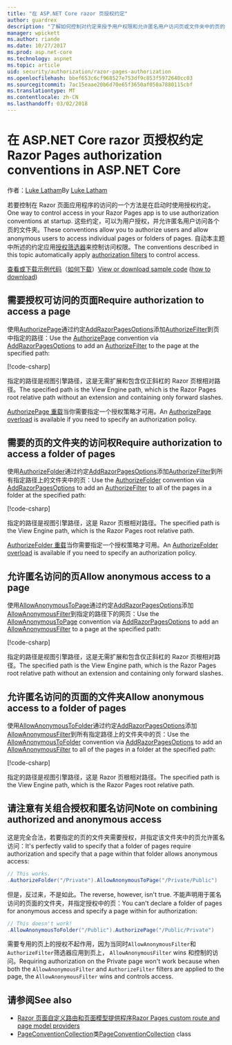 ```yaml
---
title: "在 ASP.NET Core razor 页授权约定"
author: guardrex
description: "了解如何控制对约定来授予用户权限和允许匿名用户访问页或文件夹中的页的页的访问。"
manager: wpickett
ms.author: riande
ms.date: 10/27/2017
ms.prod: asp.net-core
ms.technology: aspnet
ms.topic: article
uid: security/authorization/razor-pages-authorization
ms.openlocfilehash: bbef653c6cf968527e753df9c853f5972640cc03
ms.sourcegitcommit: 7ac15eaae20b6d70e65f3650af050a7880115cbf
ms.translationtype: MT
ms.contentlocale: zh-CN
ms.lasthandoff: 03/02/2018
---
```

# <a name="razor-pages-authorization-conventions-in-aspnet-core"></a><span data-ttu-id="c323c-103">在 ASP.NET Core razor 页授权约定</span><span class="sxs-lookup"><span data-stu-id="c323c-103">Razor Pages authorization conventions in ASP.NET Core</span></span>

<span data-ttu-id="c323c-104">作者：[Luke Latham](https://github.com/guardrex)</span><span class="sxs-lookup"><span data-stu-id="c323c-104">By [Luke Latham](https://github.com/guardrex)</span></span>

<span data-ttu-id="c323c-105">若要控制在 Razor 页面应用程序的访问的一个方法是在启动时使用授权约定。</span><span class="sxs-lookup"><span data-stu-id="c323c-105">One way to control access in your Razor Pages app is to use authorization conventions at startup.</span></span> <span data-ttu-id="c323c-106">这些约定，可以为用户授权，并允许匿名用户访问各个页的文件夹。</span><span class="sxs-lookup"><span data-stu-id="c323c-106">These conventions allow you to authorize users and allow anonymous users to access individual pages or folders of pages.</span></span> <span data-ttu-id="c323c-107">自动本主题中所述的约定应用[授权筛选器](xref:mvc/controllers/filters#authorization-filters)来控制访问权限。</span><span class="sxs-lookup"><span data-stu-id="c323c-107">The conventions described in this topic automatically apply [authorization filters](xref:mvc/controllers/filters#authorization-filters) to control access.</span></span>

<span data-ttu-id="c323c-108">[查看或下载示例代码](https://github.com/aspnet/Docs/tree/master/aspnetcore/security/authorization/razor-pages-authorization/sample)（[如何下载](xref:tutorials/index#how-to-download-a-sample)）</span><span class="sxs-lookup"><span data-stu-id="c323c-108">[View or download sample code](https://github.com/aspnet/Docs/tree/master/aspnetcore/security/authorization/razor-pages-authorization/sample) ([how to download](xref:tutorials/index#how-to-download-a-sample))</span></span>

## <a name="require-authorization-to-access-a-page"></a><span data-ttu-id="c323c-109">需要授权可访问的页面</span><span class="sxs-lookup"><span data-stu-id="c323c-109">Require authorization to access a page</span></span>

<span data-ttu-id="c323c-110">使用[AuthorizePage](/dotnet/api/microsoft.extensions.dependencyinjection.pageconventioncollectionextensions.authorizepage)通过约定[AddRazorPagesOptions](/dotnet/api/microsoft.extensions.dependencyinjection.mvcrazorpagesmvcbuilderextensions.addrazorpagesoptions)添加[AuthorizeFilter](/dotnet/api/microsoft.aspnetcore.mvc.authorization.authorizefilter)到页中指定的路径：</span><span class="sxs-lookup"><span data-stu-id="c323c-110">Use the [AuthorizePage](/dotnet/api/microsoft.extensions.dependencyinjection.pageconventioncollectionextensions.authorizepage) convention via [AddRazorPagesOptions](/dotnet/api/microsoft.extensions.dependencyinjection.mvcrazorpagesmvcbuilderextensions.addrazorpagesoptions) to add an [AuthorizeFilter](/dotnet/api/microsoft.aspnetcore.mvc.authorization.authorizefilter) to the page at the specified path:</span></span>

[!code-csharp[](razor-pages-authorization/sample/Startup.cs?name=snippet1&highlight=2,4)]

<span data-ttu-id="c323c-111">指定的路径是视图引擎路径，这是无需扩展和包含仅正斜杠的 Razor 页根相对路径。</span><span class="sxs-lookup"><span data-stu-id="c323c-111">The specified path is the View Engine path, which is the Razor Pages root relative path without an extension and containing only forward slashes.</span></span>

<span data-ttu-id="c323c-112">[AuthorizePage 重载](/dotnet/api/microsoft.extensions.dependencyinjection.pageconventioncollectionextensions.authorizepage#Microsoft_Extensions_DependencyInjection_PageConventionCollectionExtensions_AuthorizePage_Microsoft_AspNetCore_Mvc_ApplicationModels_PageConventionCollection_System_String_System_String_)当你需要指定一个授权策略才可用。</span><span class="sxs-lookup"><span data-stu-id="c323c-112">An [AuthorizePage overload](/dotnet/api/microsoft.extensions.dependencyinjection.pageconventioncollectionextensions.authorizepage#Microsoft_Extensions_DependencyInjection_PageConventionCollectionExtensions_AuthorizePage_Microsoft_AspNetCore_Mvc_ApplicationModels_PageConventionCollection_System_String_System_String_) is available if you need to specify an authorization policy.</span></span>

## <a name="require-authorization-to-access-a-folder-of-pages"></a><span data-ttu-id="c323c-113">需要的页的文件夹的访问权</span><span class="sxs-lookup"><span data-stu-id="c323c-113">Require authorization to access a folder of pages</span></span>

<span data-ttu-id="c323c-114">使用[AuthorizeFolder](/dotnet/api/microsoft.extensions.dependencyinjection.pageconventioncollectionextensions.authorizefolder)通过约定[AddRazorPagesOptions](/dotnet/api/microsoft.extensions.dependencyinjection.mvcrazorpagesmvcbuilderextensions.addrazorpagesoptions)添加[AuthorizeFilter](/dotnet/api/microsoft.aspnetcore.mvc.authorization.authorizefilter)到所有指定路径上的文件夹中的页：</span><span class="sxs-lookup"><span data-stu-id="c323c-114">Use the [AuthorizeFolder](/dotnet/api/microsoft.extensions.dependencyinjection.pageconventioncollectionextensions.authorizefolder) convention via [AddRazorPagesOptions](/dotnet/api/microsoft.extensions.dependencyinjection.mvcrazorpagesmvcbuilderextensions.addrazorpagesoptions) to add an [AuthorizeFilter](/dotnet/api/microsoft.aspnetcore.mvc.authorization.authorizefilter) to all of the pages in a folder at the specified path:</span></span>

[!code-csharp[](razor-pages-authorization/sample/Startup.cs?name=snippet1&highlight=2,5)]

<span data-ttu-id="c323c-115">指定的路径是视图引擎路径，这是 Razor 页根相对路径。</span><span class="sxs-lookup"><span data-stu-id="c323c-115">The specified path is the View Engine path, which is the Razor Pages root relative path.</span></span>

<span data-ttu-id="c323c-116">[AuthorizeFolder 重载](/dotnet/api/microsoft.extensions.dependencyinjection.pageconventioncollectionextensions.authorizefolder#Microsoft_Extensions_DependencyInjection_PageConventionCollectionExtensions_AuthorizeFolder_Microsoft_AspNetCore_Mvc_ApplicationModels_PageConventionCollection_System_String_System_String_)当你需要指定一个授权策略才可用。</span><span class="sxs-lookup"><span data-stu-id="c323c-116">An [AuthorizeFolder overload](/dotnet/api/microsoft.extensions.dependencyinjection.pageconventioncollectionextensions.authorizefolder#Microsoft_Extensions_DependencyInjection_PageConventionCollectionExtensions_AuthorizeFolder_Microsoft_AspNetCore_Mvc_ApplicationModels_PageConventionCollection_System_String_System_String_) is available if you need to specify an authorization policy.</span></span>

## <a name="allow-anonymous-access-to-a-page"></a><span data-ttu-id="c323c-117">允许匿名访问的页</span><span class="sxs-lookup"><span data-stu-id="c323c-117">Allow anonymous access to a page</span></span>

<span data-ttu-id="c323c-118">使用[AllowAnonymousToPage](/dotnet/api/microsoft.extensions.dependencyinjection.pageconventioncollectionextensions.allowanonymoustopage)通过约定[AddRazorPagesOptions](/dotnet/api/microsoft.extensions.dependencyinjection.mvcrazorpagesmvcbuilderextensions.addrazorpagesoptions)添加[AllowAnonymousFilter](/dotnet/api/microsoft.aspnetcore.mvc.authorization.allowanonymousfilter)到指定的路径下的网页：</span><span class="sxs-lookup"><span data-stu-id="c323c-118">Use the [AllowAnonymousToPage](/dotnet/api/microsoft.extensions.dependencyinjection.pageconventioncollectionextensions.allowanonymoustopage) convention via [AddRazorPagesOptions](/dotnet/api/microsoft.extensions.dependencyinjection.mvcrazorpagesmvcbuilderextensions.addrazorpagesoptions) to add an [AllowAnonymousFilter](/dotnet/api/microsoft.aspnetcore.mvc.authorization.allowanonymousfilter) to a page at the specified path:</span></span>

[!code-csharp[](razor-pages-authorization/sample/Startup.cs?name=snippet1&highlight=2,6)]

<span data-ttu-id="c323c-119">指定的路径是视图引擎路径，这是无需扩展和包含仅正斜杠的 Razor 页根相对路径。</span><span class="sxs-lookup"><span data-stu-id="c323c-119">The specified path is the View Engine path, which is the Razor Pages root relative path without an extension and containing only forward slashes.</span></span>

## <a name="allow-anonymous-access-to-a-folder-of-pages"></a><span data-ttu-id="c323c-120">允许匿名访问的页面的文件夹</span><span class="sxs-lookup"><span data-stu-id="c323c-120">Allow anonymous access to a folder of pages</span></span>

<span data-ttu-id="c323c-121">使用[AllowAnonymousToFolder](/dotnet/api/microsoft.extensions.dependencyinjection.pageconventioncollectionextensions.allowanonymoustofolder)通过约定[AddRazorPagesOptions](/dotnet/api/microsoft.extensions.dependencyinjection.mvcrazorpagesmvcbuilderextensions.addrazorpagesoptions)添加[AllowAnonymousFilter](/dotnet/api/microsoft.aspnetcore.mvc.authorization.allowanonymousfilter)到所有指定路径上的文件夹中的页：</span><span class="sxs-lookup"><span data-stu-id="c323c-121">Use the [AllowAnonymousToFolder](/dotnet/api/microsoft.extensions.dependencyinjection.pageconventioncollectionextensions.allowanonymoustofolder) convention via [AddRazorPagesOptions](/dotnet/api/microsoft.extensions.dependencyinjection.mvcrazorpagesmvcbuilderextensions.addrazorpagesoptions) to add an [AllowAnonymousFilter](/dotnet/api/microsoft.aspnetcore.mvc.authorization.allowanonymousfilter) to all of the pages in a folder at the specified path:</span></span>

[!code-csharp[](razor-pages-authorization/sample/Startup.cs?name=snippet1&highlight=2,7)]

<span data-ttu-id="c323c-122">指定的路径是视图引擎路径，这是 Razor 页根相对路径。</span><span class="sxs-lookup"><span data-stu-id="c323c-122">The specified path is the View Engine path, which is the Razor Pages root relative path.</span></span>

## <a name="note-on-combining-authorized-and-anonymous-access"></a><span data-ttu-id="c323c-123">请注意有关组合授权和匿名访问</span><span class="sxs-lookup"><span data-stu-id="c323c-123">Note on combining authorized and anonymous access</span></span>

<span data-ttu-id="c323c-124">这是完全合法，若要指定的页的文件夹需要授权，并指定该文件夹中的页允许匿名访问：</span><span class="sxs-lookup"><span data-stu-id="c323c-124">It's perfectly valid to specify that a folder of pages require authorization and specify that a page within that folder allows anonymous access:</span></span>

```csharp
// This works.
.AuthorizeFolder("/Private").AllowAnonymousToPage("/Private/Public")
```

<span data-ttu-id="c323c-125">但是，反过来，不是如此。</span><span class="sxs-lookup"><span data-stu-id="c323c-125">The reverse, however, isn't true.</span></span> <span data-ttu-id="c323c-126">不能声明用于匿名访问的页面的文件夹，并指定授权中的页：</span><span class="sxs-lookup"><span data-stu-id="c323c-126">You can't declare a folder of pages for anonymous access and specify a page within for authorization:</span></span>

```csharp
// This doesn't work!
.AllowAnonymousToFolder("/Public").AuthorizePage("/Public/Private") 
```

<span data-ttu-id="c323c-127">需要专用的页上的授权不起作用，因为当同时`AllowAnonymousFilter`和`AuthorizeFilter`筛选器应用到页上， `AllowAnonymousFilter` wins 和控制的访问。</span><span class="sxs-lookup"><span data-stu-id="c323c-127">Requiring authorization on the Private page won't work because when both the `AllowAnonymousFilter` and `AuthorizeFilter` filters are applied to the page, the `AllowAnonymousFilter` wins and controls access.</span></span>

## <a name="see-also"></a><span data-ttu-id="c323c-128">请参阅</span><span class="sxs-lookup"><span data-stu-id="c323c-128">See also</span></span>

* [<span data-ttu-id="c323c-129">Razor 页面自定义路由和页面模型提供程序</span><span class="sxs-lookup"><span data-stu-id="c323c-129">Razor Pages custom route and page model providers</span></span>](xref:mvc/razor-pages/razor-pages-convention-features)
* <span data-ttu-id="c323c-130">[PageConventionCollection](/dotnet/api/microsoft.aspnetcore.mvc.applicationmodels.pageconventioncollection)类</span><span class="sxs-lookup"><span data-stu-id="c323c-130">[PageConventionCollection](/dotnet/api/microsoft.aspnetcore.mvc.applicationmodels.pageconventioncollection) class</span></span>
